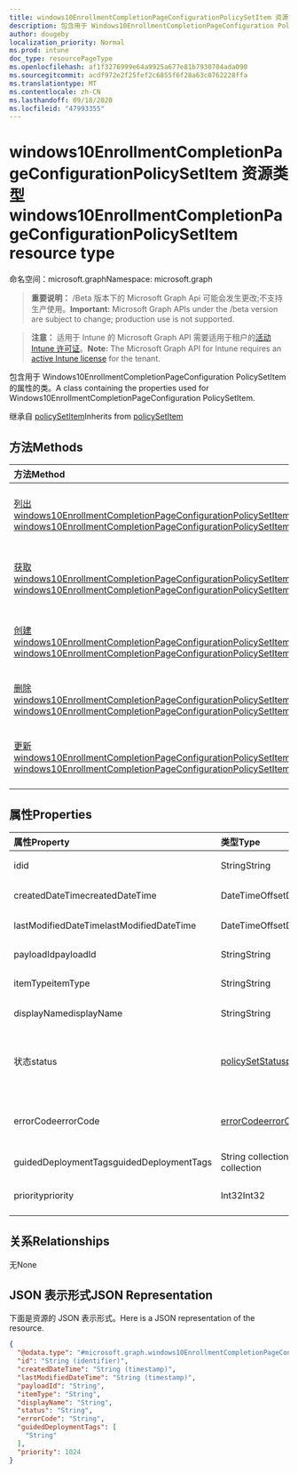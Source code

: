 ```yaml
---
title: windows10EnrollmentCompletionPageConfigurationPolicySetItem 资源类型
description: 包含用于 Windows10EnrollmentCompletionPageConfiguration PolicySetItem 的属性的类。
author: dougeby
localization_priority: Normal
ms.prod: intune
doc_type: resourcePageType
ms.openlocfilehash: af1f3276999e64a9925a677e81b7930704ada090
ms.sourcegitcommit: acdf972e2f25fef2c6855f6f28a63c0762228ffa
ms.translationtype: MT
ms.contentlocale: zh-CN
ms.lasthandoff: 09/18/2020
ms.locfileid: "47993355"
---
```

# <a name="windows10enrollmentcompletionpageconfigurationpolicysetitem-resource-type"></a><span data-ttu-id="d0504-103">windows10EnrollmentCompletionPageConfigurationPolicySetItem 资源类型</span><span class="sxs-lookup"><span data-stu-id="d0504-103">windows10EnrollmentCompletionPageConfigurationPolicySetItem resource type</span></span>

<span data-ttu-id="d0504-104">命名空间：microsoft.graph</span><span class="sxs-lookup"><span data-stu-id="d0504-104">Namespace: microsoft.graph</span></span>

> <span data-ttu-id="d0504-105">**重要说明：** /Beta 版本下的 Microsoft Graph Api 可能会发生更改;不支持生产使用。</span><span class="sxs-lookup"><span data-stu-id="d0504-105">**Important:** Microsoft Graph APIs under the /beta version are subject to change; production use is not supported.</span></span>

> <span data-ttu-id="d0504-106">**注意：** 适用于 Intune 的 Microsoft Graph API 需要适用于租户的[活动 Intune 许可证](https://go.microsoft.com/fwlink/?linkid=839381)。</span><span class="sxs-lookup"><span data-stu-id="d0504-106">**Note:** The Microsoft Graph API for Intune requires an [active Intune license](https://go.microsoft.com/fwlink/?linkid=839381) for the tenant.</span></span>

<span data-ttu-id="d0504-107">包含用于 Windows10EnrollmentCompletionPageConfiguration PolicySetItem 的属性的类。</span><span class="sxs-lookup"><span data-stu-id="d0504-107">A class containing the properties used for Windows10EnrollmentCompletionPageConfiguration PolicySetItem.</span></span>


<span data-ttu-id="d0504-108">继承自 [policySetItem](../resources/intune-policyset-policysetitem.md)</span><span class="sxs-lookup"><span data-stu-id="d0504-108">Inherits from [policySetItem](../resources/intune-policyset-policysetitem.md)</span></span>

## <a name="methods"></a><span data-ttu-id="d0504-109">方法</span><span class="sxs-lookup"><span data-stu-id="d0504-109">Methods</span></span>
|<span data-ttu-id="d0504-110">方法</span><span class="sxs-lookup"><span data-stu-id="d0504-110">Method</span></span>|<span data-ttu-id="d0504-111">返回类型</span><span class="sxs-lookup"><span data-stu-id="d0504-111">Return Type</span></span>|<span data-ttu-id="d0504-112">说明</span><span class="sxs-lookup"><span data-stu-id="d0504-112">Description</span></span>|
|:---|:---|:---|
|[<span data-ttu-id="d0504-113">列出 windows10EnrollmentCompletionPageConfigurationPolicySetItems</span><span class="sxs-lookup"><span data-stu-id="d0504-113">List windows10EnrollmentCompletionPageConfigurationPolicySetItems</span></span>](../api/intune-policyset-windows10enrollmentcompletionpageconfigurationpolicysetitem-list.md)|<span data-ttu-id="d0504-114">[windows10EnrollmentCompletionPageConfigurationPolicySetItem](../resources/intune-policyset-windows10enrollmentcompletionpageconfigurationpolicysetitem.md) 集合</span><span class="sxs-lookup"><span data-stu-id="d0504-114">[windows10EnrollmentCompletionPageConfigurationPolicySetItem](../resources/intune-policyset-windows10enrollmentcompletionpageconfigurationpolicysetitem.md) collection</span></span>|<span data-ttu-id="d0504-115">列出 [windows10EnrollmentCompletionPageConfigurationPolicySetItem](../resources/intune-policyset-windows10enrollmentcompletionpageconfigurationpolicysetitem.md) 对象的属性和关系。</span><span class="sxs-lookup"><span data-stu-id="d0504-115">List properties and relationships of the [windows10EnrollmentCompletionPageConfigurationPolicySetItem](../resources/intune-policyset-windows10enrollmentcompletionpageconfigurationpolicysetitem.md) objects.</span></span>|
|[<span data-ttu-id="d0504-116">获取 windows10EnrollmentCompletionPageConfigurationPolicySetItem</span><span class="sxs-lookup"><span data-stu-id="d0504-116">Get windows10EnrollmentCompletionPageConfigurationPolicySetItem</span></span>](../api/intune-policyset-windows10enrollmentcompletionpageconfigurationpolicysetitem-get.md)|[<span data-ttu-id="d0504-117">windows10EnrollmentCompletionPageConfigurationPolicySetItem</span><span class="sxs-lookup"><span data-stu-id="d0504-117">windows10EnrollmentCompletionPageConfigurationPolicySetItem</span></span>](../resources/intune-policyset-windows10enrollmentcompletionpageconfigurationpolicysetitem.md)|<span data-ttu-id="d0504-118">读取 [windows10EnrollmentCompletionPageConfigurationPolicySetItem](../resources/intune-policyset-windows10enrollmentcompletionpageconfigurationpolicysetitem.md) 对象的属性和关系。</span><span class="sxs-lookup"><span data-stu-id="d0504-118">Read properties and relationships of the [windows10EnrollmentCompletionPageConfigurationPolicySetItem](../resources/intune-policyset-windows10enrollmentcompletionpageconfigurationpolicysetitem.md) object.</span></span>|
|[<span data-ttu-id="d0504-119">创建 windows10EnrollmentCompletionPageConfigurationPolicySetItem</span><span class="sxs-lookup"><span data-stu-id="d0504-119">Create windows10EnrollmentCompletionPageConfigurationPolicySetItem</span></span>](../api/intune-policyset-windows10enrollmentcompletionpageconfigurationpolicysetitem-create.md)|[<span data-ttu-id="d0504-120">windows10EnrollmentCompletionPageConfigurationPolicySetItem</span><span class="sxs-lookup"><span data-stu-id="d0504-120">windows10EnrollmentCompletionPageConfigurationPolicySetItem</span></span>](../resources/intune-policyset-windows10enrollmentcompletionpageconfigurationpolicysetitem.md)|<span data-ttu-id="d0504-121">创建新的 [windows10EnrollmentCompletionPageConfigurationPolicySetItem](../resources/intune-policyset-windows10enrollmentcompletionpageconfigurationpolicysetitem.md) 对象。</span><span class="sxs-lookup"><span data-stu-id="d0504-121">Create a new [windows10EnrollmentCompletionPageConfigurationPolicySetItem](../resources/intune-policyset-windows10enrollmentcompletionpageconfigurationpolicysetitem.md) object.</span></span>|
|[<span data-ttu-id="d0504-122">删除 windows10EnrollmentCompletionPageConfigurationPolicySetItem</span><span class="sxs-lookup"><span data-stu-id="d0504-122">Delete windows10EnrollmentCompletionPageConfigurationPolicySetItem</span></span>](../api/intune-policyset-windows10enrollmentcompletionpageconfigurationpolicysetitem-delete.md)|<span data-ttu-id="d0504-123">无</span><span class="sxs-lookup"><span data-stu-id="d0504-123">None</span></span>|<span data-ttu-id="d0504-124">删除 [windows10EnrollmentCompletionPageConfigurationPolicySetItem](../resources/intune-policyset-windows10enrollmentcompletionpageconfigurationpolicysetitem.md)。</span><span class="sxs-lookup"><span data-stu-id="d0504-124">Deletes a [windows10EnrollmentCompletionPageConfigurationPolicySetItem](../resources/intune-policyset-windows10enrollmentcompletionpageconfigurationpolicysetitem.md).</span></span>|
|[<span data-ttu-id="d0504-125">更新 windows10EnrollmentCompletionPageConfigurationPolicySetItem</span><span class="sxs-lookup"><span data-stu-id="d0504-125">Update windows10EnrollmentCompletionPageConfigurationPolicySetItem</span></span>](../api/intune-policyset-windows10enrollmentcompletionpageconfigurationpolicysetitem-update.md)|[<span data-ttu-id="d0504-126">windows10EnrollmentCompletionPageConfigurationPolicySetItem</span><span class="sxs-lookup"><span data-stu-id="d0504-126">windows10EnrollmentCompletionPageConfigurationPolicySetItem</span></span>](../resources/intune-policyset-windows10enrollmentcompletionpageconfigurationpolicysetitem.md)|<span data-ttu-id="d0504-127">更新 [windows10EnrollmentCompletionPageConfigurationPolicySetItem](../resources/intune-policyset-windows10enrollmentcompletionpageconfigurationpolicysetitem.md) 对象的属性。</span><span class="sxs-lookup"><span data-stu-id="d0504-127">Update the properties of a [windows10EnrollmentCompletionPageConfigurationPolicySetItem](../resources/intune-policyset-windows10enrollmentcompletionpageconfigurationpolicysetitem.md) object.</span></span>|

## <a name="properties"></a><span data-ttu-id="d0504-128">属性</span><span class="sxs-lookup"><span data-stu-id="d0504-128">Properties</span></span>
|<span data-ttu-id="d0504-129">属性</span><span class="sxs-lookup"><span data-stu-id="d0504-129">Property</span></span>|<span data-ttu-id="d0504-130">类型</span><span class="sxs-lookup"><span data-stu-id="d0504-130">Type</span></span>|<span data-ttu-id="d0504-131">说明</span><span class="sxs-lookup"><span data-stu-id="d0504-131">Description</span></span>|
|:---|:---|:---|
|<span data-ttu-id="d0504-132">id</span><span class="sxs-lookup"><span data-stu-id="d0504-132">id</span></span>|<span data-ttu-id="d0504-133">String</span><span class="sxs-lookup"><span data-stu-id="d0504-133">String</span></span>|<span data-ttu-id="d0504-134">MobileAppPolicySetItem 的键。</span><span class="sxs-lookup"><span data-stu-id="d0504-134">Key of the MobileAppPolicySetItem.</span></span> <span data-ttu-id="d0504-135">继承自 [policySetItem](../resources/intune-policyset-policysetitem.md)</span><span class="sxs-lookup"><span data-stu-id="d0504-135">Inherited from [policySetItem](../resources/intune-policyset-policysetitem.md)</span></span>|
|<span data-ttu-id="d0504-136">createdDateTime</span><span class="sxs-lookup"><span data-stu-id="d0504-136">createdDateTime</span></span>|<span data-ttu-id="d0504-137">DateTimeOffset</span><span class="sxs-lookup"><span data-stu-id="d0504-137">DateTimeOffset</span></span>|<span data-ttu-id="d0504-138">PolicySetItem 的创建时间。</span><span class="sxs-lookup"><span data-stu-id="d0504-138">Creation time of the PolicySetItem.</span></span> <span data-ttu-id="d0504-139">继承自 [policySetItem](../resources/intune-policyset-policysetitem.md)</span><span class="sxs-lookup"><span data-stu-id="d0504-139">Inherited from [policySetItem](../resources/intune-policyset-policysetitem.md)</span></span>|
|<span data-ttu-id="d0504-140">lastModifiedDateTime</span><span class="sxs-lookup"><span data-stu-id="d0504-140">lastModifiedDateTime</span></span>|<span data-ttu-id="d0504-141">DateTimeOffset</span><span class="sxs-lookup"><span data-stu-id="d0504-141">DateTimeOffset</span></span>|<span data-ttu-id="d0504-142">PolicySetItem 的上次修改时间。</span><span class="sxs-lookup"><span data-stu-id="d0504-142">Last modified time of the PolicySetItem.</span></span> <span data-ttu-id="d0504-143">继承自 [policySetItem](../resources/intune-policyset-policysetitem.md)</span><span class="sxs-lookup"><span data-stu-id="d0504-143">Inherited from [policySetItem](../resources/intune-policyset-policysetitem.md)</span></span>|
|<span data-ttu-id="d0504-144">payloadId</span><span class="sxs-lookup"><span data-stu-id="d0504-144">payloadId</span></span>|<span data-ttu-id="d0504-145">String</span><span class="sxs-lookup"><span data-stu-id="d0504-145">String</span></span>|<span data-ttu-id="d0504-146">PolicySetItem 的 PayloadId。</span><span class="sxs-lookup"><span data-stu-id="d0504-146">PayloadId of the PolicySetItem.</span></span> <span data-ttu-id="d0504-147">继承自 [policySetItem](../resources/intune-policyset-policysetitem.md)</span><span class="sxs-lookup"><span data-stu-id="d0504-147">Inherited from [policySetItem](../resources/intune-policyset-policysetitem.md)</span></span>|
|<span data-ttu-id="d0504-148">itemType</span><span class="sxs-lookup"><span data-stu-id="d0504-148">itemType</span></span>|<span data-ttu-id="d0504-149">String</span><span class="sxs-lookup"><span data-stu-id="d0504-149">String</span></span>|<span data-ttu-id="d0504-150">PolicySetItem 的 policySetType。</span><span class="sxs-lookup"><span data-stu-id="d0504-150">policySetType of the PolicySetItem.</span></span> <span data-ttu-id="d0504-151">继承自 [policySetItem](../resources/intune-policyset-policysetitem.md)</span><span class="sxs-lookup"><span data-stu-id="d0504-151">Inherited from [policySetItem](../resources/intune-policyset-policysetitem.md)</span></span>|
|<span data-ttu-id="d0504-152">displayName</span><span class="sxs-lookup"><span data-stu-id="d0504-152">displayName</span></span>|<span data-ttu-id="d0504-153">String</span><span class="sxs-lookup"><span data-stu-id="d0504-153">String</span></span>|<span data-ttu-id="d0504-154">PolicySetItem 的 DisplayName。</span><span class="sxs-lookup"><span data-stu-id="d0504-154">DisplayName of the PolicySetItem.</span></span> <span data-ttu-id="d0504-155">继承自 [policySetItem](../resources/intune-policyset-policysetitem.md)</span><span class="sxs-lookup"><span data-stu-id="d0504-155">Inherited from [policySetItem](../resources/intune-policyset-policysetitem.md)</span></span>|
|<span data-ttu-id="d0504-156">状态</span><span class="sxs-lookup"><span data-stu-id="d0504-156">status</span></span>|[<span data-ttu-id="d0504-157">policySetStatus</span><span class="sxs-lookup"><span data-stu-id="d0504-157">policySetStatus</span></span>](../resources/intune-policyset-policysetstatus.md)|<span data-ttu-id="d0504-158">PolicySetItem 的状态。</span><span class="sxs-lookup"><span data-stu-id="d0504-158">Status of the PolicySetItem.</span></span> <span data-ttu-id="d0504-159">继承自 [policySetItem](../resources/intune-policyset-policysetitem.md)。</span><span class="sxs-lookup"><span data-stu-id="d0504-159">Inherited from [policySetItem](../resources/intune-policyset-policysetitem.md).</span></span> <span data-ttu-id="d0504-160">可取值为：`unknown`、`validating`、`partialSuccess`、`success`、`error`、`notAssigned`。</span><span class="sxs-lookup"><span data-stu-id="d0504-160">Possible values are: `unknown`, `validating`, `partialSuccess`, `success`, `error`, `notAssigned`.</span></span>|
|<span data-ttu-id="d0504-161">errorCode</span><span class="sxs-lookup"><span data-stu-id="d0504-161">errorCode</span></span>|[<span data-ttu-id="d0504-162">errorCode</span><span class="sxs-lookup"><span data-stu-id="d0504-162">errorCode</span></span>](../resources/intune-policyset-errorcode.md)|<span data-ttu-id="d0504-163">错误代码（如果发生）。</span><span class="sxs-lookup"><span data-stu-id="d0504-163">Error code if any occured.</span></span> <span data-ttu-id="d0504-164">继承自 [policySetItem](../resources/intune-policyset-policysetitem.md)。</span><span class="sxs-lookup"><span data-stu-id="d0504-164">Inherited from [policySetItem](../resources/intune-policyset-policysetitem.md).</span></span> <span data-ttu-id="d0504-165">可取值为：`noError`、`unauthorized`、`notFound`、`deleted`。</span><span class="sxs-lookup"><span data-stu-id="d0504-165">Possible values are: `noError`, `unauthorized`, `notFound`, `deleted`.</span></span>|
|<span data-ttu-id="d0504-166">guidedDeploymentTags</span><span class="sxs-lookup"><span data-stu-id="d0504-166">guidedDeploymentTags</span></span>|<span data-ttu-id="d0504-167">String collection</span><span class="sxs-lookup"><span data-stu-id="d0504-167">String collection</span></span>|<span data-ttu-id="d0504-168">继承自[policySetItem](../resources/intune-policyset-policysetitem.md)的引导部署的标记</span><span class="sxs-lookup"><span data-stu-id="d0504-168">Tags of the guided deployment Inherited from [policySetItem](../resources/intune-policyset-policysetitem.md)</span></span>|
|<span data-ttu-id="d0504-169">priority</span><span class="sxs-lookup"><span data-stu-id="d0504-169">priority</span></span>|<span data-ttu-id="d0504-170">Int32</span><span class="sxs-lookup"><span data-stu-id="d0504-170">Int32</span></span>|<span data-ttu-id="d0504-171">Windows10EnrollmentCompletionPageConfigurationPolicySetItem 的优先级。</span><span class="sxs-lookup"><span data-stu-id="d0504-171">Priority of the Windows10EnrollmentCompletionPageConfigurationPolicySetItem.</span></span>|

## <a name="relationships"></a><span data-ttu-id="d0504-172">关系</span><span class="sxs-lookup"><span data-stu-id="d0504-172">Relationships</span></span>
<span data-ttu-id="d0504-173">无</span><span class="sxs-lookup"><span data-stu-id="d0504-173">None</span></span>

## <a name="json-representation"></a><span data-ttu-id="d0504-174">JSON 表示形式</span><span class="sxs-lookup"><span data-stu-id="d0504-174">JSON Representation</span></span>
<span data-ttu-id="d0504-175">下面是资源的 JSON 表示形式。</span><span class="sxs-lookup"><span data-stu-id="d0504-175">Here is a JSON representation of the resource.</span></span>
<!-- {
  "blockType": "resource",
  "keyProperty": "id",
  "@odata.type": "microsoft.graph.windows10EnrollmentCompletionPageConfigurationPolicySetItem"
}
-->
``` json
{
  "@odata.type": "#microsoft.graph.windows10EnrollmentCompletionPageConfigurationPolicySetItem",
  "id": "String (identifier)",
  "createdDateTime": "String (timestamp)",
  "lastModifiedDateTime": "String (timestamp)",
  "payloadId": "String",
  "itemType": "String",
  "displayName": "String",
  "status": "String",
  "errorCode": "String",
  "guidedDeploymentTags": [
    "String"
  ],
  "priority": 1024
}
```






